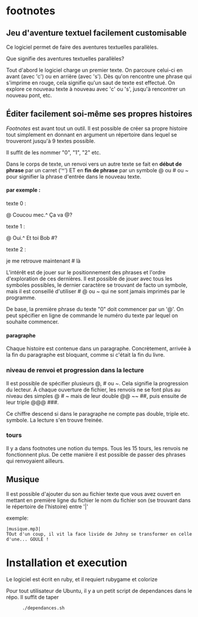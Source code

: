 footnotes
=========

## Jeu d'aventure textuel facilement customisable


Ce logiciel permet de faire des aventures textuelles parallèles.

Que signifie des aventures textuelles parallèles?

Tout d'abord le logiciel charge un premier texte. On parcoure celui-ci en avant (avec 'c') ou en arrière (avec 's').
Dès qu'on rencontre une phrase qui s'imprime en rouge, cela signifie qu'un saut de texte est effectué. On explore
ce nouveau texte à nouveau avec 'c' ou 's', jusqu'à rencontrer un nouveau pont, etc.

## Éditer facilement soi-même ses propres histoires

*Footnotes* est avant tout un outil.
Il est possible de créer sa propre histoire tout simplement en donnant en argument un répertoire dans lequel se trouveront
jusqu'à 9 textes possible.

Il suffit de les nommer "0", "1", "2" etc.

Dans le corps de texte, un renvoi vers un autre texte se fait en __début de phrase__ 
par un carret ('^')
ET en __fin de phrase__ par un symbole @ ou # ou ~ pour signifier la phrase d'entrée dans le nouveau texte.

#### par exemple :

texte 0 :

@ Coucou mec.^ Ça va @?

texte 1 :

@ Oui.^ Et toi Bob #?

texte 2 :

je me retrouve maintenant # là


L'intérêt est de jouer sur le positionnement des phrases et l'ordre
d'exploration de ces dernières.  Il est possible de jouer avec tous
les symboles possibles, le dernier caractère se trouvant de facto un
symbole, mais il est conseillé d'utiliser # @ ou ~ qui ne sont jamais
imprimés par le programme.

De base, la première phrase du texte "0" doit commencer par un '@'. On
peut spécifier en ligne de commande le numéro du texte par lequel on
souhaite commencer.

#### paragraphe

Chaque histoire est contenue dans un paragraphe. Concrètement, arrivée
à la fin du paragraphe est bloquant, comme si c'était la fin du livre.

### niveau de renvoi et progression dans la lecture

Il est possible de spécifier plusieurs @, # ou ~. Cela signifie la
progression du lecteur. À chaque ouverture de fichier, les renvois ne
se font plus au niveau des simples @ # ~ mais de leur double @@ ~~ ##,
puis ensuite de leur triple @@@ ###.

Ce chiffre descend si dans le paragraphe ne compte pas double, triple
etc. symbole. La lecture s'en trouve freinée.

### tours

Il y a dans footnotes une notion du temps. Tous les 15 tours, les
renvois ne fonctionnent plus. De cette manière il est possible de
passer des phrases qui renvoyaient ailleurs.

## Musique

Il est possible d'ajouter du son au fichier texte que vous avez ouvert en mettant en première ligne du fichier le
nom du fichier son (se trouvant dans le répertoire de l'histoire) entre '|'

exemple:
```
|musique.mp3|
TOut d'un coup, il vit la face livide de Johny se transformer en celle d'une... GOULE !
```

# Installation et execution

Le logiciel est écrit en ruby, et il requiert rubygame et colorize

Pour tout utilisateur de Ubuntu, il y a un petit script de dependances dans le répo. Il suffit de taper 

     	  ./dependances.sh